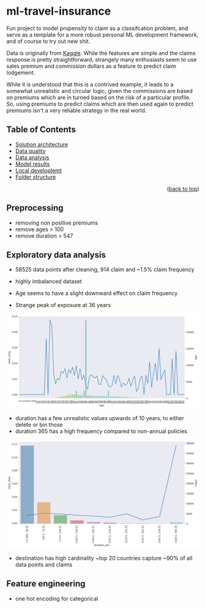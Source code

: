 <div id="top"></div>

# ml-travel-insurance

Fun project to model propensity to claim as a classifcation problem, and serve as a template for a more robust personal ML development framework, and of course to try out new shit.

Data is originally from [Kaggle](https://www.kaggle.com/datasets/mhdzahier/travel-insurance). While the features are simple and the claims response is pretty straightforward, strangely many enthusiasts seem to use sales premium and commission dollars as a feature to predict claim lodgement.

While it is understood that this is a contrived example, it leads to a somewhat unrealistic and circular logic, given the commissions are based on premiums which are in turned based on the risk of a particular profile. So, using premiums to predict claims which are then used again to predict premiums isn't a very reliable strategy in the real world.

## **Table of Contents**
- [Solution architecture](#)
- [Data quality](#)
- [Data analysis](#)
- [Model results](#)
- [Local developlemt](#)
- [Folder structure](#)


<p align="right">(<a href="#top">back to top</a>)</p>

## **Preprocessing**
- removing non positive premiums
- remove ages > 100
- remove duration > 547

## **Exploratory data analysis**
- 58525 data points after cleaning, 914 claim and ~1.5% claim frequency
- highly imbalanced dataset

- Age seems to have a slight downward effect on claim frequency
- Strange peak of exposure at 36 years
<img src="./assets/freq_age_one_way.png">

- duration has a few unrealistic values upwards of 10 years, to either delete or bin  those
- duration 365 has a high frequency compared to non-annual policies
<img src="./assets/freq_duration_banded_one_way.png">


- destination has high cardinality ~top 20 countries capture ~90% of all data points and claims

## **Feature engineering**
- one hot encoding for categorical
